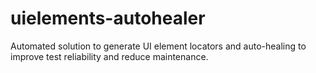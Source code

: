 # uielements-autohealer
Automated solution to generate UI element locators and auto-healing to improve test reliability and reduce maintenance.
